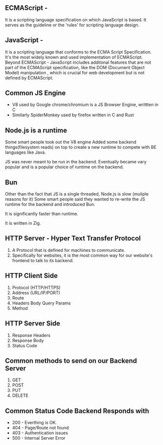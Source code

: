 ## ECMAScript -
 It is a scripting language specification on which JavaScript is based. It serves as the guideline or the 'rules' for scripting language design.

## JavaScript -
 It is a scripting language that conforms to the ECMA Script Specification. It's the most widely known and used implementation of ECMAScript.
 Beyond ECMAScript - JavaScript includes additonal features that are not part of the ECMAScript specification, like the DOM (Document Object Model) manipulation , which is crucial for web development but is not defined by ECMAScript.

## Common JS Engine

 - V8 used by Google chrome/chromium is a JS Browser Engine, writtten in C
 - Similarly SpiderMonkey used by firefox written in C  and Rust

 ## Node.js is a runtime

 Some smart people took out the V8 engine Added some backend things(filesystem reads) on top to create a new runtime to compete with BE languages like Java.

 JS was never meant to be run in the backend. Eventually became vary popular and is a popular choice of runtime on the backend.

## Bun

Other than the fact that JS is a single threaded, Node.js is slow (muliple reasons for it) Some smart people said they wanted to re-write the JS runtime for the backend and introduced Bun. 

It is significantly faster than runtime.

It is written in Zig.

## HTTP Server -  Hyper Text Transfer Protocol
1. A Protocol that is defined for machines to communicate.
2. Specifically for websites, it is the most common way for our website's frontend to talk to its backend. 

## HTTP Client Side
1. Protocol (HTTP/HTTPS)
2. Address (URL/IP/PORT)
3. Route
4. Headers Body Query Params
5. Method

## HTTP Server Side
1. Response Headers
2. Response Body
3. Status Code

## Common methods to send on our Backend Server
1. GET
2. POST
3. PUT
4. DELETE

## Common Status Code Backend Responds with
- 200 - Everthing is OK.
- 404 - Page/Route not found
- 403 - Authentication issues
- 500 - Internal Server Error

